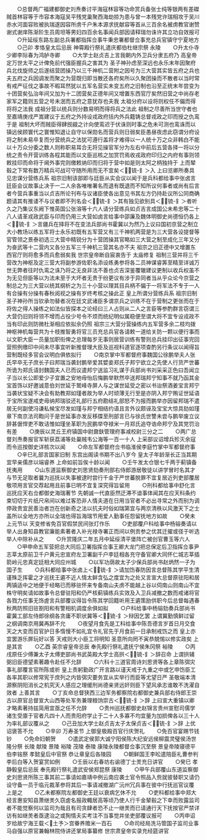<!-- { "loadSidebar": true } -->
　　○总督两广福建都御史刘焘奏讨平海寇林容等功命赏兵备张士纯等银两有差磔贼首林容等于市容本海寇吴平残党巢聚西海劫掠为患与曾一本残党许瑞相攻于吴川赤水河面容败被执瑞遂因容所虏千户朱本源求抚献容等首从三百余名被虏教官谢赞谢式谢庠陈渐阶生员周坦等男妇四百余名事闻兵部因请释瑞勿诛许其立功自效报可
　　○升延绥东路左副总兵署都指挥佥事牛秉忠署都督佥事充总兵官镇守宁夏地方
　　○己卯  孝恪皇太后忌辰  神霄殿行祭礼遣庆都伯杜继宗祭  永陵
　　○升太仆寺少卿李际春为鸿胪寺卿
　　○大学士赵贞吉上言我朝内外卫兵分隶五府乃  高皇帝定万世太平之计俾免前代强臣握兵之害其为  圣子神孙虑至深远也永乐末年因聚府兵北伐旋师之后遂结营团操乃以三千神机二营附之因号为三大营其实皆五府之兵也夫五府之兵因调发而聚之为营既归即当散还各府矣所以久聚团操而不散者以当时常有戒严征伐之事故不暇耳然犹以五军名营实未变五府之旧制也沿至正统末年尝变为十团营矣弘治年间又加为十二团营矣正德年间又增置东西官厅矣然旧营之中尚存老家军之籍则五营之号未泯而五府之意犹存也夫我  太祖分府以设将则权任不偏而得将将之法我  成祖分营以统兵则分数易明而得将兵之法此  祖制之尽善所当世守者也至嘉靖庚戌严嵩建议于五府之外持设戎政府括内外兵籍铸总督戎政之印而授之仇鸾于是  祖制大坏而贼臣得肆觊觎之计向使鸾迟于伏诛则时事之危未可测也鸾诛而以镇远侯顾寰代之寰惟知退让自守以保勋名而营兵则日弱矣臣愚昼夜虑此窃谓分府设将之制未易卒复而分营统兵之法犹可遵行盖将才难得以一人统十万之众非韩白不能以十万众分委之数人则称职易耳合无将见操官军分为左右中前后五营各择一将以分统之责令开营训练各程其能而以文臣巡核之加赏罚焉收戎政府印归之内府有事则领敕挂印而命将于阃外事完则缴敕纳印而归将于营中如是则太阿之柄独持于  上而辇毂之下常有数万精兵可战可守随所用而无不宜矣＜锍-釒＞入  上曰览卿所奏具见忠谋分营练兵系  祖宗旧制该部即与廷臣从实会议以闻于是兵科都给事中张卤言廷臣会议故事止决于一二人余各唯唯署名而退有既退而不知所议何事者或尚有后言者今营兵事重当以贞吉所论刊布与议诸臣使各出意见书其左方仍持赴议所公同商确题请其有推诿不与议者即不列名会＜锍-釒＞其有独见欲别具＜锍-釒＞者听久之乃集议东阙下惟英国公张溶等十六人请分营练兵如贞吉言成国公未希忠等二十八人请革戎政武臣与印而仍用三大营如卤言给事中邵廉及魏体明御史尚德恒仍各上＜锍-釒＞言疆兵在择将不在变法兵部尚书霍冀以为然乃上议曰国初京营之制立大小教场以练五军将士永乐初既有五军营又有三千神机两营是为三大营各设提督等官管领之景泰初选三大营中精锐分为十营团操其官略如三大营之制至成化三年又分为奋武等十二营内又各分五军三千神机三营其名亦不夫  祖宗之旧正德中又增置东西官厅则将愈多而兵愈弱矣我  世宗皇帝断自宸衷告于  太庙修复  祖制三营并将三千营改为神枢及定三营大将副参游佐职名添设练勇参将各二员神谋睿筭至精至详诚万世无弊者往时仇鸾之诛乃将之无良非法不善也贞吉深鉴覆辙建议更制以收兵权虽不为无见但臣等以为法未至于大坏者无贵于纷更议有涉于异同者当从乎众论今京营之制总之为三大营以统其纲析之为三十小营以理其目兵柄不偏于一将军法不专于一人有合操有分操有春秋阅视之操有岁终考核之操此正  皇上所谓分营练兵系  祖宗旧制  圣子神孙所当钦承勿替者况在廷文武诸臣多谓京兵之训练不在于营制之更张而在于将佐之得人操练之如法似皆探本之论经曰三人占则从二人之言臣等参酌群言窃谓三大营仍旧则将领不增而占役少号令不烦而统纪明似属稳便至谓大将不宜专设戎政不当有印此则防微杜渐相应依拟余仍照  祖宗三大营分营操练内五军营多余二枝均拨神枢神机每营共为十枝推智勇将官三员充总兵官各请敕一道给关防一颗以便行事而以文职大臣一员量加职衔俾之总理每岁无事则居营训练有警则总兵挂印出征事完回营照例缴印中间未尽事宜听新推督理大臣及巡视科道官逐项查酌另行条议以闻得旨营制既经多官会议明白俱依拟行
　　○南京掌中军都督府事魏国公徐鹏举夫人张氏早卒无子庶长子曰邦瑞当袭封鹏举爱其嬖妾郑氏子邦宁欲立之先使人行货严世蕃所诡为郑氏请封魏国夫人已而议遣邦宁送监习礼谋于兵部尚书刘采采正色曰吾闻立子当以长公即爱少子宜置之安地毋怡后悔鹏举默然卒送邦瑞邦宁知事不就乃函其金宝首饰以好邀诚意伯刘世延于鹫峰寺屏人与之谋世延受之密以书诒祭酒姜宝言邦宁当袭状宝疑不决会有助教郑如瑾者故为举人时顽薄无行至是亦阴入邦宁贿证世延语于宝所宝遂戒吏毋纳邦瑞驳还礼部行五府勘结礼部怒不为报而鹏举亦因留邦瑞不遣居无何副使冯谦私候宝尽发如瑾与邦宁相结约语且言外议颇诬及宝宝大惊具劾如瑾章下南京法司鞫问于是世延事亦发反移牒至刑部言已与徐氏世讐未尝与鹏举废立议辞甚倨悍吏不敢诘惟如瑾坐革职为民鹏举夺禄米一月郑氏追夺诰命邦宁及其党罚治有差
　　○庚辰以灵丘王府镇国中尉鼐鈇管理府事减校尉三分之二
　　○两广总督刘焘奏报官军斩获荔浦等处巢贼韦公海等一百一十人  上采部议诏增兵殄灭余寇而令巡按御史详核次以闻
　　○命左军都督府佥书临淮侯李庭竹掌中军都督府事
　　○辛巳礼部言国家旧制  东宫出阁读书期不出八岁今  皇太子年龄渐长正当其期宜早亲儒彦以端睿养  上命如前旨俟十龄以闻
　　○壬午发太仓银七千两于蓟镇备抚夷用
　　○山东道监察御史刘思贤劾奏刑部右侍郎游居敬徒以讲学冒时名其才与节无足取者曩为巡抚以失事被逮时尝行千金于严世蕃脱罪不宜复居近列吏部覆居敬项用言官交荐起用且前事已明不宜复深究得旨留用
　　○刑科都给事中舒化言巡抚应天右佥都御史海瑞著节  先朝诚一代直臣然迂滞不谙事体闻其在应天科条约束切切于片纸尺帛间以难过客恐非人情夫道在日用当官者不必出寻常之外而别为调停政贵宜民善治者岂在创新奇之法以抗夫时俗如瑞第宜与两京清秩以风激天下之士盖所以全地方亦所以全瑞也得旨海瑞节用爱人勤事任怨留抚地方如故
　　○癸未上元节以  天变修省免百官假禁民间张灯作乐
　　○吏部覆户科给事中杨镕奏请以举人出身知县教官廉能素著者入补光禄寺署正而间以例贡参之优其迁擢或径于听选举人中除补从之
　　○升赏隆庆二年五月中延绥清平堡阵亡被创官曹玉等六人
　　○甲申命五军营把总大同后卫署指挥佥事王卿大龙门把总保定后卫指挥佥事尹志莘太原前卫千户黄元忠宣府左卫署副千户李廷相各充守备官卿大同怀仁城志莘插箭岭元忠真定廷相大同应州城
　　○以军功荫故太子少保兵部尚书赵炳然一子为国子生
　　○兵科都给事中张卤上＜锍-釒＞请加饬春防因言总督陈其学平生清谨殊乏挥霍之才巡抚王遴不近人情太鲜含弘之度宜为之处又言宣大总督原驻阳和居两镇适中之地便于经略已而移驻怀来专备南山夫虏不能越上谷以伺南山则南山不宜株守明矣请如故事令总督驻阳和仍严核蓟镇练兵实效及入卫兵减撤之数而戒诸将官各戮力任事无饰虗言兵部覆议得旨令陈其学回籍听用王遴策励供职今后总督每遇春秋两防照旧驻劄阳和有警相机调度余俱如拟
　　○户科给事中杨镕劾奏兵部尚书霍冀工部左侍郎徐纲各贪庸不职状冀等＜锍-釒＞辩因乞罢  上谓冀勤慎鲜过留之纲调南京用冀再辞不允
　　○夜望月食先是工科给事中陈吾德言岁首日月交食  天之大变而百官护日多惰慢不如礼宜令礼官先于月食前一日承制戒饬之而  皇上亦宜罢游乐屏玩好以答  天戒则大小臣工将明知  圣意所向罔不寅恭兢惕以修实政矣  上是其言
　　○乙酉  英宗睿皇帝忌辰  奉先殿行祭礼遣抚宁侯朱冈祭  裕陵
　　○丙戌原任少傅兼太子太傅吏部尚书武英殿大学士高拱＜锍-釒＞辞召命  上谓拱辅弼旧臣德望素著趣令赴任不允辞
　　○六科十三道官周诗刘思贤等各上章陈弭灾事礼部覆言官所陈或祈  皇上责躬勤政广开言路以谨天戒于九重之中或乞申饬臣工各率其职以修常宪于庶列之内皆弭灾要务宜从实举行而臣等尤望日严  圣敬端本清源察阴阳消长之机究天人感应之理缓刑尚德亲贤远奸则臣下望风承志谁敢不洗濯自效者  上善其言
　　○丁亥命总督狭西三边军务都察院右都御史兼兵部右侍郎王崇古以原官总督宣大山西等处军务兼理粮饷崇古＜锍-釒＞辞  上曰宣大重镇以卿才略素著持兹简用宜亟之任不允辞
　　○贵州巡抚都御史赵锦言贵州宣慰司儒学诸生受廪于官者凡四十人而贵阳府学止于二十人多寡不均宜量为加损俾各以三十人为率礼部议覆从之
　　○己丑加大学士赵贞吉太子太保贞吉＜锍-釒＞辞  上优诏褒答不允
　　○辛卯  万寿圣节  上御皇极殿百官行庆贺礼
　　○免百官宴赐节钱钞
　　○免命妇朝贺
　　○遣武定侯郭大诚宁阳侯陈大纪安远侯柳震灵璧侯汤世隆分祭  长陵  献陵  景陵  裕陵  茂陵  泰陵  康陵永陵都督佥事沉至祭  景皇帝陵寝德平伯李铭祭  孝懿皇后中官祭  恭让章皇后各陵园
　　○朝鲜国王李昖遣陪臣礼曹参判李后白等入贺宴赏如例
　　○壬辰以右春坊右谕德丁士羙充日讲官
　　○癸巳  孝静毅皇后忌辰  奉先殿行祭礼遣武安侯郑昆祭  康陵
　　○甲午兵部覆山东道监察御史刘思贤所陈三事其前二事请如嘉靖中例云南应袭土官令照品入赀就彼替职又请仍设守备一员于临元裁革参将其后一事请减撤湖广沅州冗兵事在彼中行抚巡官议覆  上是之
　　○乙未都察院左都御史王廷以衰病乞休不允
　　○吏科都给事中郑大经言惠安知县萧继羙久窃虗名报政輙居高等顷乃使人行千金辇毂之下幸而败露监司者不能觉察何以监司为哉且有司贪肆者恐不止一继羙而已请通行天下抚按官严禁详访有如继羙者亟逮治之或狥情夫实考注不当事觉并坐吏部覆议报可
　　○丙申诏岁给故宁海王载＜土予＞宫眷养赡米一百石
　　○命司经局洗马管国子监司业事马自强以原官兼翰林院侍讲还掌局事纂修  世宗肃皇帝实录充经筵讲官
